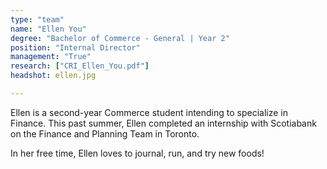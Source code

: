 ```yaml
---
type: "team"
name: "Ellen You"
degree: "Bachelor of Commerce - General | Year 2"
position: "Internal Director"
management: "True"
research: ["CRI_Ellen_You.pdf"]
headshot: ellen.jpg

---
```


Ellen is a second-year Commerce student intending to specialize in Finance. This past summer, Ellen completed an internship with Scotiabank on the Finance and Planning Team in Toronto. 

In her free time, Ellen loves to journal, run, and try new foods! 